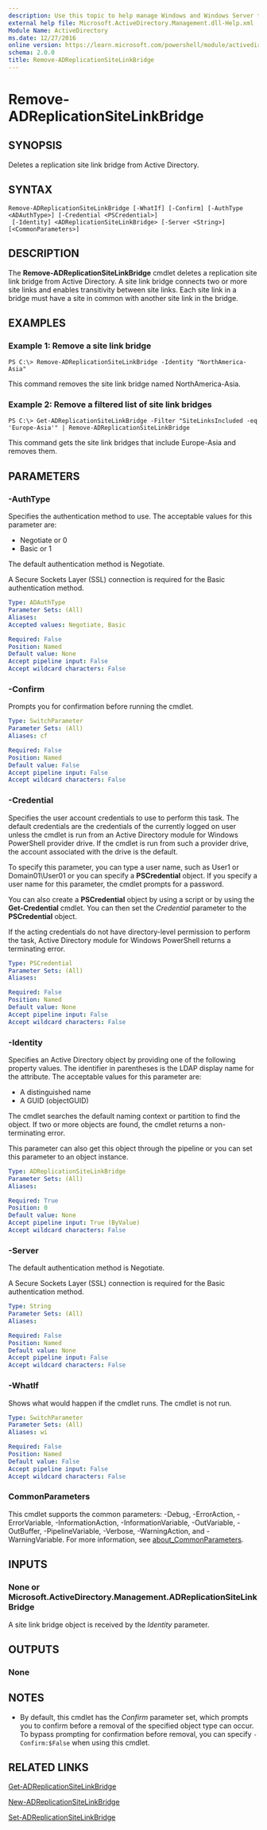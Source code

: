 ```yaml
---
description: Use this topic to help manage Windows and Windows Server technologies with Windows PowerShell.
external help file: Microsoft.ActiveDirectory.Management.dll-Help.xml
Module Name: ActiveDirectory
ms.date: 12/27/2016
online version: https://learn.microsoft.com/powershell/module/activedirectory/remove-adreplicationsitelinkbridge?view=windowsserver2022-ps&wt.mc_id=ps-gethelp
schema: 2.0.0
title: Remove-ADReplicationSiteLinkBridge
---
```


# Remove-ADReplicationSiteLinkBridge

## SYNOPSIS
Deletes a replication site link bridge from Active Directory.

## SYNTAX

```
Remove-ADReplicationSiteLinkBridge [-WhatIf] [-Confirm] [-AuthType <ADAuthType>] [-Credential <PSCredential>]
 [-Identity] <ADReplicationSiteLinkBridge> [-Server <String>] [<CommonParameters>]
```

## DESCRIPTION
The **Remove-ADReplicationSiteLinkBridge** cmdlet deletes a replication site link bridge from Active Directory.
A site link bridge connects two or more site links and enables transitivity between site links.
Each site link in a bridge must have a site in common with another site link in the bridge.

## EXAMPLES

### Example 1: Remove a site link bridge
```
PS C:\> Remove-ADReplicationSiteLinkBridge -Identity "NorthAmerica-Asia"
```

This command removes the site link bridge named NorthAmerica-Asia.

### Example 2: Remove a filtered list of site link bridges
```
PS C:\> Get-ADReplicationSiteLinkBridge -Filter "SiteLinksIncluded -eq 'Europe-Asia'" | Remove-ADReplicationSiteLinkBridge
```

This command gets the site link bridges that include Europe-Asia and removes them.

## PARAMETERS

### -AuthType
Specifies the authentication method to use.
The acceptable values for this parameter are:

- Negotiate or 0
- Basic or 1

The default authentication method is Negotiate.

A Secure Sockets Layer (SSL) connection is required for the Basic authentication method.

```yaml
Type: ADAuthType
Parameter Sets: (All)
Aliases: 
Accepted values: Negotiate, Basic

Required: False
Position: Named
Default value: None
Accept pipeline input: False
Accept wildcard characters: False
```

### -Confirm
Prompts you for confirmation before running the cmdlet.

```yaml
Type: SwitchParameter
Parameter Sets: (All)
Aliases: cf

Required: False
Position: Named
Default value: False
Accept pipeline input: False
Accept wildcard characters: False
```

### -Credential
Specifies the user account credentials to use to perform this task.
The default credentials are the credentials of the currently logged on user unless the cmdlet is run from an Active Directory module for Windows PowerShell provider drive.
If the cmdlet is run from such a provider drive, the account associated with the drive is the default.

To specify this parameter, you can type a user name, such as User1 or Domain01\User01 or you can specify a **PSCredential** object.
If you specify a user name for this parameter, the cmdlet prompts for a password.

You can also create a **PSCredential** object by using a script or by using the **Get-Credential** cmdlet.
You can then set the *Credential* parameter to the **PSCredential** object.

If the acting credentials do not have directory-level permission to perform the task, Active Directory module for Windows PowerShell returns a terminating error.

```yaml
Type: PSCredential
Parameter Sets: (All)
Aliases: 

Required: False
Position: Named
Default value: None
Accept pipeline input: False
Accept wildcard characters: False
```

### -Identity
Specifies an Active Directory object by providing one of the following property values.
The identifier in parentheses is the LDAP display name for the attribute.
The acceptable values for this parameter are:

- A distinguished name
- A GUID (objectGUID)

The cmdlet searches the default naming context or partition to find the object.
If two or more objects are found, the cmdlet returns a non-terminating error.

This parameter can also get this object through the pipeline or you can set this parameter to an object instance.

```yaml
Type: ADReplicationSiteLinkBridge
Parameter Sets: (All)
Aliases: 

Required: True
Position: 0
Default value: None
Accept pipeline input: True (ByValue)
Accept wildcard characters: False
```

### -Server
The default authentication method is Negotiate.

A Secure Sockets Layer (SSL) connection is required for the Basic authentication method.

```yaml
Type: String
Parameter Sets: (All)
Aliases: 

Required: False
Position: Named
Default value: None
Accept pipeline input: False
Accept wildcard characters: False
```

### -WhatIf
Shows what would happen if the cmdlet runs.
The cmdlet is not run.

```yaml
Type: SwitchParameter
Parameter Sets: (All)
Aliases: wi

Required: False
Position: Named
Default value: False
Accept pipeline input: False
Accept wildcard characters: False
```

### CommonParameters
This cmdlet supports the common parameters: -Debug, -ErrorAction, -ErrorVariable, -InformationAction, -InformationVariable, -OutVariable, -OutBuffer, -PipelineVariable, -Verbose, -WarningAction, and -WarningVariable. For more information, see [about_CommonParameters](https://go.microsoft.com/fwlink/?LinkID=113216).

## INPUTS

### None or Microsoft.ActiveDirectory.Management.ADReplicationSiteLinkBridge
A site link bridge object is received by the *Identity* parameter.

## OUTPUTS

### None

## NOTES
* By default, this cmdlet has the *Confirm* parameter set, which prompts you to confirm before a removal of the specified object type can occur. To bypass prompting for confirmation before removal, you can specify `-Confirm:$False` when using this cmdlet.

## RELATED LINKS

[Get-ADReplicationSiteLinkBridge](./Get-ADReplicationSiteLinkBridge.md)

[New-ADReplicationSiteLinkBridge](./New-ADReplicationSiteLinkBridge.md)

[Set-ADReplicationSiteLinkBridge](./Set-ADReplicationSiteLinkBridge.md)

